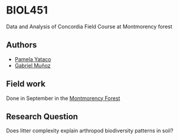 # BIOL451
Data and Analysis of Concordia Field Course at Montmorency forest 

## Authors
- [Pamela Yataco](mailto:pamela.yataco.marques@gmail.com)
- [Gabriel Muñoz](https://github.com/fgabriel1891)

## Field work 
Done in September in the  [Montmorency Forest](http://www.foretmontmorency.ca/en/)

## Research Question 
Does litter complexity explain arthropod biodiversity patterns in soil? 

